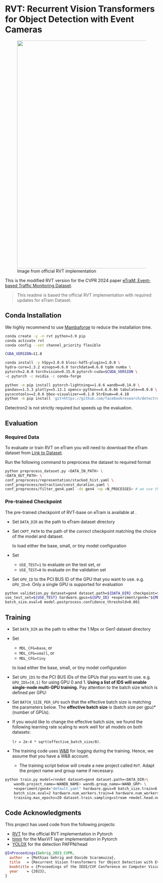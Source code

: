 # RVT: Recurrent Vision Transformers for Object Detection with Event Cameras
<p align="center">
  <figure>
  <img src="https://rpg.ifi.uzh.ch/img/papers/arxiv22_detection_mgehrig/combo.png" width="750">
  <figcaption>Image from official RVT implementation</figcaption>
  </figure>
</p>

This is the modified RVT version for the CVPR 2024 paper [eTraM: Event-based Traffic Monitoring Dataset](https://arxiv.org/abs/2403.19976).

> This readme is based the official RVT implementation with required updates for eTram Dataset.

## Conda Installation
We highly recommend to use [Mambaforge](https://github.com/conda-forge/miniforge#mambaforge) to reduce the installation time.
```Bash
conda create -y -n rvt python=3.9 pip
conda activate rvt
conda config --set channel_priority flexible

CUDA_VERSION=11.8

conda install -y h5py=3.8.0 blosc-hdf5-plugin=1.0.0 \
hydra-core=1.3.2 einops=0.6.0 torchdata=0.6.0 tqdm numba \
pytorch=2.0.0 torchvision=0.15.0 pytorch-cuda=$CUDA_VERSION \
-c pytorch -c nvidia -c conda-forge

python -m pip install pytorch-lightning==1.8.6 wandb==0.14.0 \
pandas==1.5.3 plotly==5.13.1 opencv-python==4.6.0.66 tabulate==0.9.0 \
pycocotools==2.0.6 bbox-visualizer==0.1.0 StrEnum==0.4.10
python -m pip install 'git+https://github.com/facebookresearch/detectron2.git'
```
Detectron2 is not strictly required but speeds up the evaluation.



## Evaluation

### Required Data
To evaluate or train RVT on eTram you will need to download the eTram dataset from [Link to Dataset]().

Run the following command to preprocess the dataset to required format
```bash
python preprocess_dataset.py <DATA_IN_PATH> \
<DATA_OUT_PATH> \
conf_preprocess/representation/stacked_hist.yaml \
conf_preprocess/extraction/const_duration.yaml \
conf_preprocess/filter_gen4.yaml -ds gen4 -np <N_PROCESSES> # we use the same preprocessing as gen4 with modified class
```

### Pre-trained Checkpoint
The pre-trained checkpoint of RVT-base on eTram is available at [](). 

- Set `DATA_DIR` as the path to eTram dataset directory
- Set `CKPT_PATH` to the path of the *correct* checkpoint matching the choice of the model and dataset.
  
  to load either the base, small, or tiny model configuration
- Set
  - `USE_TEST=1` to evaluate on the test set, or
  - `USE_TEST=0` to evaluate on the validation set
- Set `GPU_ID` to the PCI BUS ID of the GPU that you want to use. e.g. `GPU_ID=0`.
  Only a single GPU is supported for evaluation

```Bash
python validation.py dataset=gen4 dataset.path=${DATA_DIR} checkpoint=${CKPT_PATH} \
use_test_set=${USE_TEST} hardware.gpus=${GPU_ID} +experiment/gen4="${MDL_CFG}.yaml" \
batch_size.eval=8 model.postprocess.confidence_threshold=0.001
```

## Training
- Set `DATA_DIR` as the path to either the 1 Mpx or Gen1 dataset directory
- Set
    - `MDL_CFG=base`, or
    - `MDL_CFG=small`, or
    - `MDL_CFG=tiny`

  to load either the base, small, or tiny model configuration
- Set `GPU_IDS` to the PCI BUS IDs of the GPUs that you want to use. e.g. `GPU_IDS=[0,1]` for using GPU 0 and 1.
  **Using a list of IDS will enable single-node multi-GPU training.**
  Pay attention to the batch size which is defined per GPU:
- Set `BATCH_SIZE_PER_GPU` such that the effective batch size is matching the parameters below.
  The **effective batch size** is (batch size per gpu)*(number of GPUs).
- If you would like to change the effective batch size, we found the following learning rate scaling to work well for 
all models on both datasets:
  
  `lr = 2e-4 * sqrt(effective_batch_size/8)`.
- The training code uses [W&B](https://wandb.ai/) for logging during the training.
Hence, we assume that you have a W&B account. 
  - The training script below will create a new project called `RVT`. Adapt the project name and group name if necessary.
 
```Bash
python train.py model=rnndet dataset=gen4 dataset.path=<DATA_DIR>\
	wandb.project_name=<WANDB_NAME> wandb.group_name=<WAND_GRP> \
	+experiment/gen4="default.yaml" hardware.gpus=0 batch_size.train=6 \
	batch_size.eval=2 hardware.num_workers.train=4 hardware.num_workers.eval=3 \
	training.max_epochs=20 dataset.train.sampling=stream +model.head.num_classes=3
```

## Code Acknowledgments
This project has used code from the following projects:
- [RVT](https://github.com/uzh-rpg/RVT) for the official RVT implementation in Pytorch
- [timm](https://github.com/huggingface/pytorch-image-models) for the MaxViT layer implementation in Pytorch
- [YOLOX](https://github.com/Megvii-BaseDetection/YOLOX) for the detection PAFPN/head

```bibtex
@InProceedings{Gehrig_2023_CVPR,
  author  = {Mathias Gehrig and Davide Scaramuzza},
  title   = {Recurrent Vision Transformers for Object Detection with Event Cameras},
  booktitle = {Proceedings of the IEEE/CVF Conference on Computer Vision and Pattern Recognition (CVPR)},
  year    = {2023},
}
```

